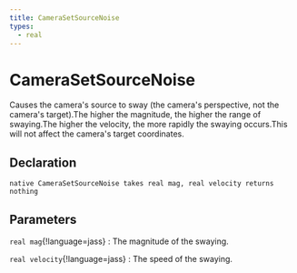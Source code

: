 ```yaml
---
title: CameraSetSourceNoise
types:
  - real
---
```


# CameraSetSourceNoise
Causes the camera's source to sway (the camera's perspective, not the camera's target).The higher the magnitude, the higher the range of swaying.The higher the velocity, the more rapidly the swaying occurs.This will not affect the camera's target coordinates.

## Declaration

```jass
native CameraSetSourceNoise takes real mag, real velocity returns nothing
```

## Parameters
`real mag`{!language=jass}
: The magnitude of the swaying.

`real velocity`{!language=jass}
: The speed of the swaying.
